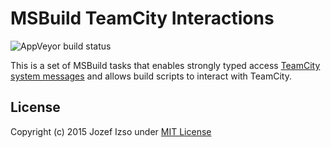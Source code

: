 # MSBuild TeamCity Interactions

![AppVeyor build status](https://img.shields.io/appveyor/ci/jozefizso/msbuild-teamcity-interactions.svg)

This is a set of MSBuild tasks that enables strongly typed
access [TeamCity system messages][1] and allows build scripts
to interact with TeamCity.


## License

Copyright (c) 2015 Jozef Izso under [MIT License](LICENSE)

[1]: https://confluence.jetbrains.com/display/TCD9/Build+Script+Interaction+with+TeamCity